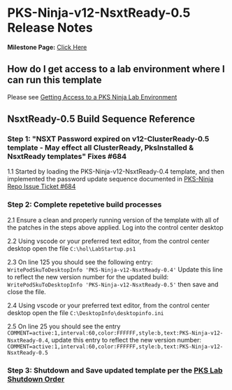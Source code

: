 # PKS-Ninja-v12-NsxtReady-0.5 Release Notes

**Milestone Page:** [Click Here](https://github.com/CNA-Tech/PKS-Ninja/milestone/2)

## How do I get access to a lab environment where I can run this template

Please see [Getting Access to a PKS Ninja Lab Environment](https://github.com/CNA-Tech/PKS-Ninja/tree/Pks1.6/Courses/GetLabAccess-LA8528)

## NsxtReady-0.5 Build Sequence Reference

### Step 1: "NSXT Password expired on v12-ClusterReady-0.5 template - May effect all ClusterReady, PksInstalled & NsxtReady templates" Fixes #684

1.1 Started by loading the PKS-Ninja-v12-NsxtReady-0.4 template, and then implemented the password update sequence documented in [PKS-Ninja Repo Issue Ticket #684](https://github.com/CNA-Tech/PKS-Ninja/issues/684)

### Step 2: Complete repetetive build processes

2.1 Ensure a clean and properly running version of the template with all of the patches in the steps above applied. Log into the control center desktop

2.2 Using vscode or your preferred text editor, from the control center desktop open the file `C:\hol\LabStartup.ps1`

2.3 On line 125 you should see the following entry: `WritePodSkuToDesktopInfo 'PKS-Ninja-v12-NsxtReady-0.4'` Update this line to reflect the new version number for the updated build: `WritePodSkuToDesktopInfo 'PKS-Ninja-v12-NsxtReady-0.5'` then save and close the file. 

2.4 Using vscode or your preferred text editor, from the control center desktop open the file `C:\DesktopInfo\desktopinfo.ini`

2.5 On line 25 you should see the entry `COMMENT=active:1,interval:60,color:FFFFFF,style:b,text:PKS-Ninja-v12-NsxtReady-0.4`, update this entry to reflect the new version number: `COMMENT=active:1,interval:60,color:FFFFFF,style:b,text:PKS-Ninja-v12-NsxtReady-0.5`

### Step 3: Shutdown and Save updated template per the [PKS Lab Shutdown Order](https://confluence.eng.vmware.com/display/CNA/OneCloud+PKS+Lab+Startup+Optmization#OneCloudPKSLabStartupOptmization-PksLabShutdownOrder)